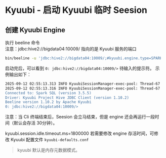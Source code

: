 # Kyuubi - 启动 Kyuubi 临时 Seesion 

## 创建 Kyuubi Engine 
执行 beeline 命令   
注意：jdbc:hive2://bigdata04:10009/ 指向的是 Kyuubi 服务的端口  
```bash
bin/beeline -u 'jdbc:hive2://bigdata04:10009/;#kyuubi.engine.type=SPARK_SQL;spark.master=yarn;spark.submit.deployMode=cluster' -n root
```

启动完后，可以看到 `0: jdbc:hive2://bigdata04:10009/>` 待输入的提示符。 示例输出如下：    
```bash
2025-09-12 02:55:13.313 INFO KyuubiSessionManager-exec-pool: Thread-67 org.apache.kyuubi.shaded.zookeeper.ZooKeeper: Session: 0x100002266820001 closed
2025-09-12 02:55:13.316 INFO KyuubiSessionManager-exec-pool: Thread-67 org.apache.kyuubi.operation.LaunchEngine: Processing root's query[e4421b0e-4123-40ec-b614-7564266e42ed]: RUNNING_STATE -> FINISHED_STATE, time taken: 47.994 seconds
Connected to: Spark SQL (version 3.5.5)
Driver: Kyuubi Project Hive JDBC Client (version 1.10.2)
Beeline version 1.10.2 by Apache Kyuubi
0: jdbc:hive2://bigdata04:10009/>
```

注意：当 Cli 终端结束后，Seesion 会立马结束，但是 engine 还会再运行一段时间（默认会存活 30分钟）。    

kyuubi.session.idle.timeout.ms=1800000 若需要修改 engine 存活时间，可修改 Kyuubi 配置文件 `kyuubi-defaults.conf`  


>kyuubi 默认是内存元数据模式。